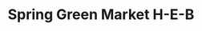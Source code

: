 ---
title: "Spring Green Market H-E-B"
url: /richmond/spring-green-market-h-e-b/
shop: supermarket
---